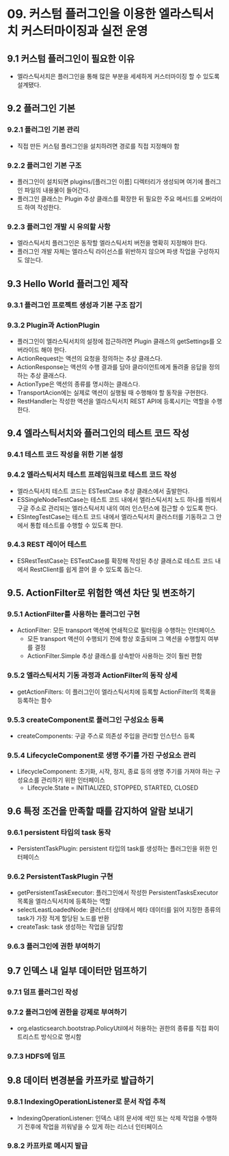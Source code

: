 # 09. 커스텀 플러그인을 이용한 엘라스틱서치 커스터마이징과 실전 운영

## 9.1 커스텀 플러그인이 필요한 이유

- 엘라스틱서치은 플러그인을 통해 많은 부분을 세세하게 커스터마이징 할 수 있도록 설계됐다.

## 9.2 플러그인 기본

### 9.2.1 플러그인 기본 관리

- 직접 만든 커스텀 플러그인을 설치하려면 경로를 직접 지정해야 함

### 9.2.2 플러그인 기본 구조

- 플러그인이 설치되면 plugins/[플러그인 이름] 디렉터리가 생성되며 여기에 플러그인 파일의 내용물이 들어간다.
- 플러그인 클래스는 Plugin 추상 클래스를 확장한 뒤 필요한 주요 메서드를 오버라이드 하여 작성한다.

### 9.2.3 플러그인 개발 시 유의할 사항

- 엘라스틱서치 플러그인은 동작할 엘라스틱서치 버전을 명확히 지정해야 한다.
- 플러그인 개발 자체는 엘라스틱 라이선스를 위반하지 않으며 파생 작업을 구성하지도 않는다.

## 9.3 Hello World 플러그인 제작

### 9.3.1 플러그인 프로젝트 생성과 기본 구조 잡기

### 9.3.2 Plugin과 ActionPlugin

- 플러그인이 엘라스틱서치의 설정에 접근하려면 Plugin 클래스의 getSettings를 오버라이드 해야 한다.
- ActionRequest는 액션의 요청을 정의하는 추상 클래스다.
- ActionResponse는 액션의 수행 결과를 담아 클라이언트에게 돌려줄 응답을 정의하는 추상 클래스다.
- ActionType은 액션의 종류를 명시하는 클래스다.
- TransportAcion에는 실제로 액션이 실행될 때 수행해야 할 동작을 구현한다.
- RestHandler는 작성한 액션을 엘라스틱서치 REST API에 등록시키는 역할을 수행한다.

## 9.4 엘라스틱서치와 플러그인의 테스트 코드 작성

### 9.4.1 테스트 코드 작성을 위한 기본 설정

### 9.4.2 엘라스틱서치 테스트 프레임워크로 테스트 코드 작성

- 엘라스틱서치 테스트 코드는 ESTestCase 추상 클래스에서 출발한다.
- ESSingleNodeTestCase는 테스트 코드 내에서 엘라스틱서치 노드 하나를 띄워서 구글 주소로 관리되는 엘라스틱서치 내의 여러 인스턴스에 접근할 수 있도록 한다.
- ESIntegTestCase는 테스트 코드 내에서 엘라스틱서치 클러스터를 기동하고 그 안에서 통합 테스트를 수행할 수 있도록 한다.

### 9.4.3 REST 레이어 테스트

- ESRestTestCase는 ESTestCase를 확장해 작성된 추상 클래스로 테스트 코드 내에서 RestClient를 쉽게 끌어 쓸 수 있도록 돕는다.

## 9.5. ActionFilter로 위험한 액션 차단 및 변조하기

### 9.5.1 ActionFilter를 사용하는 플러그인 구현

- ActionFilter: 모든 transport 액션에 연쇄적으로 필터링을 수행하는 인터페이스
    - 모든 transport 액션이 수행되기 전에 항상 호출되며 그 액션을 수행할지 여부를 결정
    - ActionFilter.Simple 추상 클래스를 상속받아 사용하는 것이 훨씬 편함

### 9.5.2 엘라스틱서치 기동 과정과 ActionFilter의 동작 상세

- getActionFilters: 이 플러그인이 엘라스틱서치에 등록할 ActionFilter의 목록을 등록하는 함수

### 9.5.3 createComponent로 플러그인 구성요소 등록

- createComponents: 구글 주스로 의존성 주입을 관리할 인스턴스 등록

### 9.5.4 LifecycleComponent로 생명 주기를 가진 구성요소 관리

- LifecycleComponent: 초기화, 시작, 정지, 종료 등의 생명 주기를 가져야 하는 구성요소를 관리하기 위한 인터페이스
    - Lifecycle.State = INITIALIZED, STOPPED, STARTED, CLOSED

## 9.6 특정 조건을 만족할 때를 감지하여 알람 보내기

### 9.6.1 persistent 타입의 task 동작

- PersistentTaskPlugin: persistent 타입의 task를 생성하는 플러그인을 위한 인터페이스

### 9.6.2 PersistentTaskPlugin 구현

- getPersistentTaskExecutor: 플러그인에서 작성한 PersistentTasksExecutor 목록을 엘라스틱서치에 등록하는 역할
- selectLeastLoadedNode: 클러스터 상태에서 메타 데이터를 읽어 지정한 종류의 task가 가장 적게 할당된 노드를 반환
- createTask: task 생성하는 작업을 담당함

### 9.6.3 플러그인에 권한 부여하기

## 9.7 인덱스 내 일부 데이터만 덤프하기

### 9.7.1 덤프 플러그인 작성

### 9.7.2 플러그인에 권한을 강제로 부여하기

- org.elasticsearch.bootstrap.PolicyUtil에서 허용하는 권한의 종류를 직접 화이트리스트 방식으로 명시함

### 9.7.3 HDFS에 덤프

## 9.8 데이터 변경분을 카프카로 발급하기

### 9.8.1 IndexingOperationListener로 문서 작업 추적

- IndexingOperationListener: 인덱스 내의 문서에 색인 또는 삭제 작업을 수행하기 전후에 작업을 끼워넣을 수 있게 하는 리스너 인터페이스

### 9.8.2 카프카로 메시지 발급
